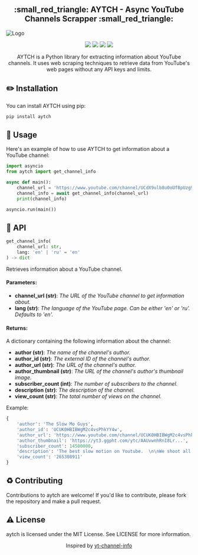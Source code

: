<h2 align="center">:small_red_triangle: AYTCH - Async YouTube Channels Scrapper :small_red_triangle:</h2>

![Logo](https://user-images.githubusercontent.com/68655454/229973420-c79ee91d-e73a-4358-95ff-78f501e99902.jpg)


<p align="center">
    <a href="https://pypi.python.org/pypi/aytch" alt="PyPi Package Version">
        <img src="https://img.shields.io/pypi/v/aytch.svg" /></a>
    <a href="https://pypi.python.org/pypi/aytch" alt="Supported Python versions">
        <img src="https://img.shields.io/pypi/pyversions/aytch.svg" /></a>
    <a href="https://github.com/kieled/aytch/actions/workflows/test.yaml" alt="GitFlow">
        <img src="https://github.com/kieled/aytch/actions/workflows/test.yaml/badge.svg" /></a>
    <a href="https://codecov.io/gh/kieled/aytch" alt="codecov">
        <img src="https://codecov.io/gh/kieled/aytch/branch/main/graph/badge.svg?token=3M53KOF8R1" /></a>
</p>


<p align="center">AYTCH is a Python library for extracting information about YouTube channels. It uses web scraping techniques to retrieve data from YouTube's web pages without any API keys and limits.</p>


## :pencil2: Installation
You can install AYTCH using pip:

```python
pip install aytch
```

## :bookmark_tabs: Usage
Here's an example of how to use AYTCH to get information about a YouTube channel:

```python
import asyncio
from aytch import get_channel_info

async def main():
    channel_url = 'https://www.youtube.com/channel/UCdX9ulb8u0oUf8pUzg9Z5Jw'
    channel_info = await get_channel_info(channel_url)
    print(channel_info)

asyncio.run(main())
```
## :link: API
```python
get_channel_info(
    channel_url: str, 
    lang: 'en' | 'ru' = 'en'
) -> dict
```
Retrieves information about a YouTube channel.

#### Parameters:

* **channel_url (str)**: _The URL of the YouTube channel to get information about._
* **lang (str)**: _The language of the YouTube page. Can be either 'en' or 'ru'. Defaults to 'en'._

#### Returns:

A dictionary containing the following information about the channel:

* **author (str)**: _The name of the channel's author._
* **author_id (str)**: _The external ID of the channel's author._
* **author_url (str)**: _The URL of the channel's author._
* **author_thumbnail (str)**: _The URL of the channel's author's thumbnail image._
* **subscriber_count (int)**: _The number of subscribers to the channel._
* **description (str)**: _The description of the channel._
* **view_count (str)**: _The total number of views on the channel._

Example:
```python
{
    'author': 'The Slow Mo Guys',
    'author_id': 'UCUK0HBIBWgM2c4vsPhkYY4w',
    'author_url': 'https://www.youtube.com/channel/UCUK0HBIBWgM2c4vsPhkYY4w',
    'author_thumbnail': 'https://yt3.ggpht.com/ytc/AAUvwnhRnI8Lr...',
    'subscriber_count': 14500000,
    'description': 'The best slow motion on Youtube.  \n\nWe shoot all of our...',
    'view_count': '265308911'
}

```

## :recycle: Contributing
Contributions to aytch are welcome! If you'd like to contribute, please fork the repository and make a pull request.

## :warning: License
aytch is licensed under the MIT License. See LICENSE for more information.

<p align="center">Inspired by <a href="https://github.com/FreeTubeApp/yt-channel-info">yt-channel-info</a></p>

